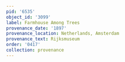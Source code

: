```yaml
---
pid: '6535'
object_id: '3099'
label: Farmhouse Among Trees
provenance_date: '1897'
provenance_location: Netherlands, Amsterdam
provenance_text: Rijksmuseum
order: '0417'
collection: provenance
---
```

